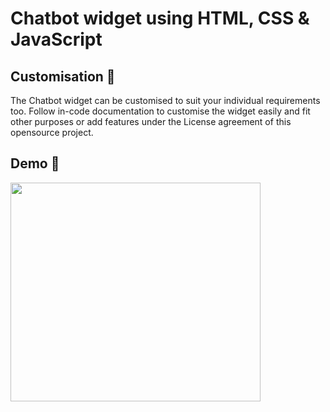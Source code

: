 # Chatbot widget using HTML, CSS & JavaScript

## Customisation 📝 

The Chatbot widget can be customised to suit your individual requirements too. Follow in-code documentation to customise the widget easily and fit other purposes or add features under the License agreement of this opensource project.

## Demo 🔗

<img src="https://media.giphy.com/media/1QLWLvXxS3F7CMB9mD/giphy.gif" width="400" height="350" />

